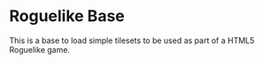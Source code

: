 # Roguelike Base
This is a base to load simple tilesets to be used as part of a HTML5 Roguelike game.
